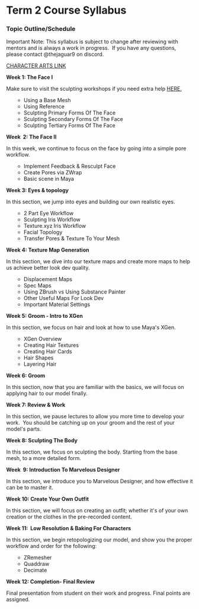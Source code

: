 # Term 2 Course Syllabus

<h3><strong>Topic Outline/Schedule</strong></h3>
<p><span>Important Note: This syllabus is subject to change after reviewing with mentors and is always a work in progress.&nbsp; If you have any questions, please contact @thejaguar9 on discord.</span></p>
<p><a class="inline_disabled" href="https://vertexschool.instructure.com/courses/257" target="_blank"><span>CHARACTER ARTS LINK</span></a></p>
<p><strong>Week 1: The Face I</strong></p>
<p>Make sure to visit the sculpting workshops if you need extra help <a class="inline_disabled" href="https://vertexschool.instructure.com/courses/220" target="_blank">HERE.</a></p>
<ul>
<li style="list-style-type: none;">
<ul>
<li aria-level="1">Using a Base Mesh</li>
<li aria-level="1">Using Reference</li>
<li aria-level="1">Sculpting Primary Forms Of The Face</li>
<li aria-level="1">Sculpting Secondary Forms Of The Face</li>
<li aria-level="1">Sculpting Tertiary Forms Of The Face</li>
</ul>
</li>
</ul>
<p><strong>Week &nbsp;2: The Face II&nbsp;</strong></p>
<p>In this week, we continue to focus on the face by going into a simple pore workflow.</p>
<ul>
<li style="list-style-type: none;">
<ul>
<li aria-level="3"><span>Implement Feedback &amp; Resculpt Face</span></li>
<li aria-level="3"><span>Create Pores via ZWrap</span></li>
<li aria-level="3"><span>Basic scene in Maya</span></li>
</ul>
</li>
</ul>
<p><strong>Week 3: Eyes &amp; topology</strong></p>
<p>In this section, we jump into eyes and building our own realistic eyes.</p>
<ul>
<li style="list-style-type: none;">
<ul>
<li>2 Part Eye Workflow</li>
<li>Sculpting Iris Workflow</li>
<li>Texture.xyz Iris Workflow</li>
<li>Facial Topology&nbsp;</li>
<li><span>Transfer Pores &amp; Texture To Your Mesh</span></li>
</ul>
</li>
</ul>
<p><strong>Week 4: Texture Map Generation</strong></p>
<p>In this section, we dive into our texture maps and create more maps to help us achieve better look dev quality.</p>
<ul>
<li style="list-style-type: none;">
<ul>
<li>Displacement Maps</li>
<li>Spec Maps</li>
<li>Using ZBrush vs Using Substance Painter</li>
<li>Other Useful Maps For Look Dev</li>
<li>Important Material Settings</li>
</ul>
</li>
</ul>
<p><strong>Week 5: Groom - Intro to XGen</strong></p>
<p>In this section, we focus on hair and look at how to use Maya's XGen.</p>
<ul>
<li style="list-style-type: none;">
<ul>
<li>XGen Overview</li>
<li>Creating Hair Textures</li>
<li>Creating Hair Cards</li>
<li>Hair Shapes</li>
<li>Layering Hair</li>
</ul>
</li>
</ul>
<p><strong>Week 6: Groom&nbsp;</strong></p>
<p>In this section, now that you are familiar with the basics, we will focus on applying hair to our model finally.</p>
<p><strong>Week 7: Review &amp; Work</strong></p>
<p>In this section, we pause lectures to allow you more time to develop your work.&nbsp; You should be catching up on your groom and the rest of your model's parts.</p>
<p><strong>Week 8: Sculpting The Body</strong></p>
<p>In this section, we focus on sculpting the body. Starting from the base mesh, to a more detailed form.</p>
<p><strong>Week &nbsp;9: <span>Introduction To Marvelous Designer</span></strong></p>
<p>In this section, we introduce you to Marvelous Designer, and how effective it can be to master it.</p>
<p><strong>Week 10: Create Your Own Outfit</strong></p>
<p>In this section, we will focus on creating an outfit; whether it's of your own creation or the clothes in the pre-recorded content.</p>
<p><strong>Week 11: <span>&nbsp;Low Resolution &amp; Baking For Characters</span></strong></p>
<p>In this section, we begin <span>retopologizing our model, and show you the proper workflow and order for the following:</span></p>
<ul>
<li style="list-style-type: none;">
<ul>
<li>ZRemesher</li>
<li>Quaddraw</li>
<li>Decimate</li>
</ul>
</li>
</ul>
<p><strong>Week 12: Completion- Final Review</strong></p>
<p>Final presentation from student on their work and progress. Final points are assigned.</p>